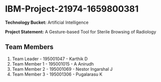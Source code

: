 # IBM-Project-21974-1659800381

**Technology Bucket:** Artificial Intelligence

**Project Statement:** A Gesture-based Tool for Sterile Browsing of Radiology

## Team Members

1. Team Leader - 195001047 - Karthik D
2. Team Member 1 - 195001015 - A Anirudh
3. Team Member 2 - 195001069 - Nestor Ingarshal J
4. Team Member 3 - 195001306 - Pugalarasu K
